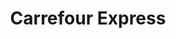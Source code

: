 ---
title: "Carrefour Express"
url: /sevilla/carrefour-express-calle-san-vicente/
shop: comodidad
---